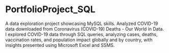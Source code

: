 # PortfolioProject_SQL
A data exploration project showcasing MySQL skills. Analyzed COVID-19 data downloaded from Coronavirus (COVID-19) Deaths - Our World in Data. I explored COVID-19 data through SQL queries, analyzing cases, deaths, vaccination rates, and population impact globally and by country, with insights presented using Microsoft Excel and SSMS.
